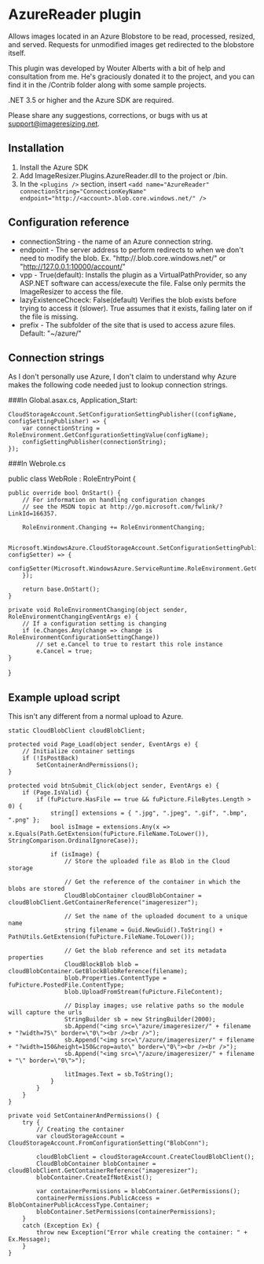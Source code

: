 
# AzureReader plugin

Allows images located in an Azure Blobstore to be read, processed, resized, and served. Requests for unmodified images get redirected to the blobstore itself.

This plugin was developed by Wouter Alberts with a bit of help and consultation from me. He's graciously donated it to the project, and you can find it in the /Contrib folder along with some sample projects.

.NET 3.5 or higher and the Azure SDK are required.

Please share any suggestions, corrections, or bugs with us at support@imageresizing.net. 

## Installation

1. Install the Azure SDK
2. Add ImageResizer.Plugins.AzureReader.dll to the project or /bin.
3. In the `<plugins />` section, insert `<add name="AzureReader" connectionString="ConnectionKeyName" endpoint="http://<account>.blob.core.windows.net/" />`



## Configuration reference

* connectionString - the name of an Azure connection string.
* endpoint - The server address to perform redirects to when we don't need to modify the blob. Ex. "http://<account>.blob.core.windows.net/" or "http://127.0.0.1:10000/account/"
* vpp - True(default): Installs the plugin as a VirtualPathProvider, so any ASP.NET software can access/execute the file. False only permits the ImageResizer to access the file.
* lazyExistenceChceck: False(default) Verifies the blob exists before trying to access it (slower). True assumes that it exists, failing later on if the file is missing.
* prefix - The subfolder of the site that is used to access azure files. Default: "~/azure/"


## Connection strings

As I don't personally use Azure, I don't claim to understand why Azure makes the following code needed just to lookup connection strings.

###In Global.asax.cs, Application_Start:

	CloudStorageAccount.SetConfigurationSettingPublisher((configName, configSettingPublisher) => {
	    var connectionString = RoleEnvironment.GetConfigurationSettingValue(configName);
	    configSettingPublisher(connectionString);
	});

###In Webrole.cs

public class WebRole : RoleEntryPoint {

    public override bool OnStart() {
        // For information on handling configuration changes
        // see the MSDN topic at http://go.microsoft.com/fwlink/?LinkId=166357.

        RoleEnvironment.Changing += RoleEnvironmentChanging;

        Microsoft.WindowsAzure.CloudStorageAccount.SetConfigurationSettingPublisher((configName, configSetter) => {
            configSetter(Microsoft.WindowsAzure.ServiceRuntime.RoleEnvironment.GetConfigurationSettingValue(configName));
        });

        return base.OnStart();
    }

    private void RoleEnvironmentChanging(object sender, RoleEnvironmentChangingEventArgs e) {
        // If a configuration setting is changing
        if (e.Changes.Any(change => change is RoleEnvironmentConfigurationSettingChange))
            // set e.Cancel to true to restart this role instance
            e.Cancel = true;
    }
}


## Example upload script

This isn't any different from a normal upload to Azure. 

	static CloudBlobClient cloudBlobClient;

	protected void Page_Load(object sender, EventArgs e) {
	    // Initialize container settings
	    if (!IsPostBack)
	        SetContainerAndPermissions();
	}

	protected void btnSubmit_Click(object sender, EventArgs e) {
	    if (Page.IsValid) {
	        if (fuPicture.HasFile == true && fuPicture.FileBytes.Length > 0) {
	            string[] extensions = { ".jpg", ".jpeg", ".gif", ".bmp", ".png" };
	            bool isImage = extensions.Any(x => x.Equals(Path.GetExtension(fuPicture.FileName.ToLower()), StringComparison.OrdinalIgnoreCase));

	            if (isImage) {
	                // Store the uploaded file as Blob in the Cloud storage

	                // Get the reference of the container in which the blobs are stored
	                CloudBlobContainer cloudBlobContainer = cloudBlobClient.GetContainerReference("imageresizer");

	                // Set the name of the uploaded document to a unique name
	                string filename = Guid.NewGuid().ToString() + PathUtils.GetExtension(fuPicture.FileName.ToLower());

	                // Get the blob reference and set its metadata properties
	                CloudBlockBlob blob = cloudBlobContainer.GetBlockBlobReference(filename);
	                blob.Properties.ContentType = fuPicture.PostedFile.ContentType;
	                blob.UploadFromStream(fuPicture.FileContent);

	                // Display images; use relative paths so the module will capture the urls
	                StringBuilder sb = new StringBuilder(2000);
	                sb.Append("<img src=\"azure/imageresizer/" + filename + "?width=75\" border=\"0\"><br /><br />");
	                sb.Append("<img src=\"/azure/imageresizer/" + filename + "?width=150&height=150&crop=auto\" border=\"0\"><br /><br />");
	                sb.Append("<img src=\"/azure/imageresizer/" + filename + "\" border=\"0\">");

	                litImages.Text = sb.ToString();
	            }
	        }
	    }
	}

	private void SetContainerAndPermissions() {
	    try {
	        // Creating the container
	        var cloudStorageAccount = CloudStorageAccount.FromConfigurationSetting("BlobConn");

	        cloudBlobClient = cloudStorageAccount.CreateCloudBlobClient();
	        CloudBlobContainer blobContainer = cloudBlobClient.GetContainerReference("imageresizer");
	        blobContainer.CreateIfNotExist();

	        var containerPermissions = blobContainer.GetPermissions();
	        containerPermissions.PublicAccess = BlobContainerPublicAccessType.Container;
	        blobContainer.SetPermissions(containerPermissions);
	    }
	    catch (Exception Ex) {
	        throw new Exception("Error while creating the container: " + Ex.Message);
	    }
	}

